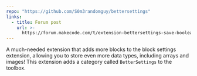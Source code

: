 ```yaml
---
repo: "https://github.com/S0m3randomguy/bettersettings"
links:
  - title: Forum post
    url: >-
      https://forum.makecode.com/t/extension-bettersettings-save-booleans-images-and-string-arrays/19089?u=unsignedarduino
---
```


A much-needed extension that adds more blocks to the block settings extension, allowing you to store even more data types, including arrays and images! This extension adds a category called `BetterSettings` to the toolbox.
